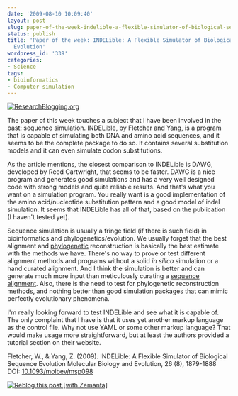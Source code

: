 ```yaml
---
date: '2009-08-10 10:09:40'
layout: post
slug: paper-of-the-week-indelible-a-flexible-simulator-of-biological-sequence-evolution
status: publish
title: 'Paper of the week: INDELible: A Flexible Simulator of Biological Sequence
  Evolution'
wordpress_id: '339'
categories:
- Science
tags:
- bioinformatics
- Computer simulation
---
```


[![ResearchBlogging.org](http://www.researchblogging.org/public/citation_icons/rb2_large_gray.png)](http://www.researchblogging.org)

The paper of this week touches a subject that I have been involved in the past: sequence simulation. INDELible, by Fletcher and Yang, is a program that is capable of simulating both DNA and amino acid sequences, and it seems to be the complete package to do so. It contains several substitution models and it can even simulate codon substitutions.

As the article mentions, the closest comparison to INDELible is DAWG, developed by Reed Cartwright, that seems to be faster. DAWG is a nice program and generates good simulations and has a very well designed code with strong models and quite reliable results. And that's what you want on a simulation program. You really want is a good implementation of the amino acid/nucleotide substitution pattern and a good model of indel simulation. It seems that INDELible has all of that, based on the publication (I haven't tested yet).

Sequence simulation is usually a fringe field (if there is such field) in bioinformatics and phylogenetics/evolution. We usually forget that the best alignment and [phylogenetic](http://en.wikipedia.org/wiki/Phylogenetics) reconstruction is basically the best estimate with the methods we have. There's no way to prove or test different alignment methods and programs without a solid _in silico_ simulation or a hand curated alignment. And I think the simulation is better and can generate much more input than meticulously curating a [sequence alignment](http://en.wikipedia.org/wiki/Sequence_alignment). Also, there is the need to test for phylogenetic reconstruction methods, and nothing better than good simulation packages that can mimic perfectly evolutionary phenomena.

I'm really looking forward to test INDELible and see what it is capable of. The only complaint that I have is that it uses yet another markup language as the control file. Why not use YAML or some other markup language? That would make usage more straightforward, but at least the authors provided a tutorial section on their website.


Fletcher, W., & Yang, Z. (2009). INDELible: A Flexible Simulator of Biological Sequence Evolution Molecular Biology and Evolution, 26 (8), 1879-1888 DOI: [10.1093/molbev/msp098](http://dx.doi.org/10.1093/molbev/msp098)







[![Reblog this post [with Zemanta]](http://img.zemanta.com/reblog_e.png?x-id=d1105486-b40d-4404-9c83-5461e9e2514c)](http://reblog.zemanta.com/zemified/d1105486-b40d-4404-9c83-5461e9e2514c/)
